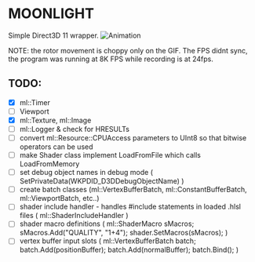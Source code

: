 # MOONLIGHT
Simple Direct3D 11 wrapper.
![Animation](https://i.imgur.com/FQnkPJ0.gif)

NOTE: the rotor movement is choppy only on the GIF. The FPS didnt sync, the program was running at 8K FPS while recording is at 24fps.

## TODO:
- [x] ml::Timer
- [ ] Viewport
- [x] ml\::Texture, ml::Image
- [ ] ml::Logger & check for HRESULTs
- [ ] convert ml\::Resource::CPUAccess parameters to UInt8 so that bitwise operators can be used
- [ ] make Shader class implement LoadFromFile which calls LoadFromMemory
- [ ] set debug object names in debug mode ( SetPrivateData(WKPDID_D3DDebugObjectName) )
- [ ] create batch classes (ml::VertexBufferBatch, ml::ConstantBufferBatch, ml::ViewportBatch, etc..)
- [ ] shader include handler - handles #include statements in loaded .hlsl files ( ml::ShaderIncludeHandler )
- [ ] shader macro definitions ( ml::ShaderMacro sMacros; sMacros.Add("QUALITY", "1+4"); shader.SetMacros(sMacros); )
- [ ] vertex buffer input slots ( ml::VertexBufferBatch batch; batch.Add(positionBuffer); batch.Add(normalBuffer); batch.Bind(); )
